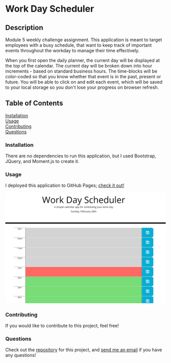 # Work Day Scheduler

## Description
Module 5 weekly challenge assignment. This application is meant to target employees with a busy schedule, that want to keep track of important events throughout the workday to manage their time effectively.

When you first open the daily planner, the current day will be displayed at the top of the calendar. The current day will be broken down into hour increments - based on standard business hours. The time-blocks will be color-coded so that you know whether that event is in the past, present or future. You will be able to click on and edit each event, which will be saved to your local storage so you don't lose your progress on browser refresh.

## Table of Contents
[Installation](https://github.com/savbennett8/work-day-scheduler/#installation)
<br>
[Usage](https://github.com/savbennett8/work-day-scheduler/#usage)
<br>
[Contributing](https://github.com/savbennett8/work-day-scheduler/#contributing)
<br>
[Questions](https://github.com/savbennett8/work-day-scheduler/#questions)

### Installation
There are no dependencies to run this application, but I used Bootstrap, JQuery, and Moment.js to create it.

### Usage
I deployed this application to GitHub Pages; [check it out!](https://savbennett8.github.io/work-day-scheduler/)

<img src="./screenshot.jpg">

### Contributing
If you would like to contribute to this project, feel free!

### Questions
Check out the [repository](https://savbennett8.github.io/work-day-scheduler/) for this project, and [send me an email](mailto:savvy.bennett8@gmail.com) if you have any questions!
